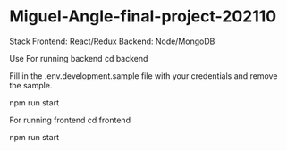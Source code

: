 # Miguel-Angle-final-project-202110

Stack Frontend: React/Redux Backend: Node/MongoDB

Use For running backend cd backend

Fill in the .env.development.sample file with your credentials and remove the sample.

npm run start

For running frontend cd frontend

npm run start